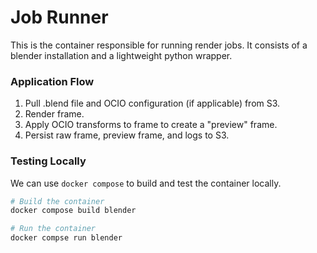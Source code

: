 # Job Runner

This is the container responsible for running render jobs. It consists of a blender installation and a lightweight python wrapper.

### Application Flow

1. Pull .blend file and OCIO configuration (if applicable) from S3.
2. Render frame.
3. Apply OCIO transforms to frame to create a "preview" frame.
4. Persist raw frame, preview frame, and logs to S3.

### Testing Locally

We can use `docker compose` to build and test the container locally.

```bash
# Build the container
docker compose build blender

# Run the container
docker compse run blender
```
